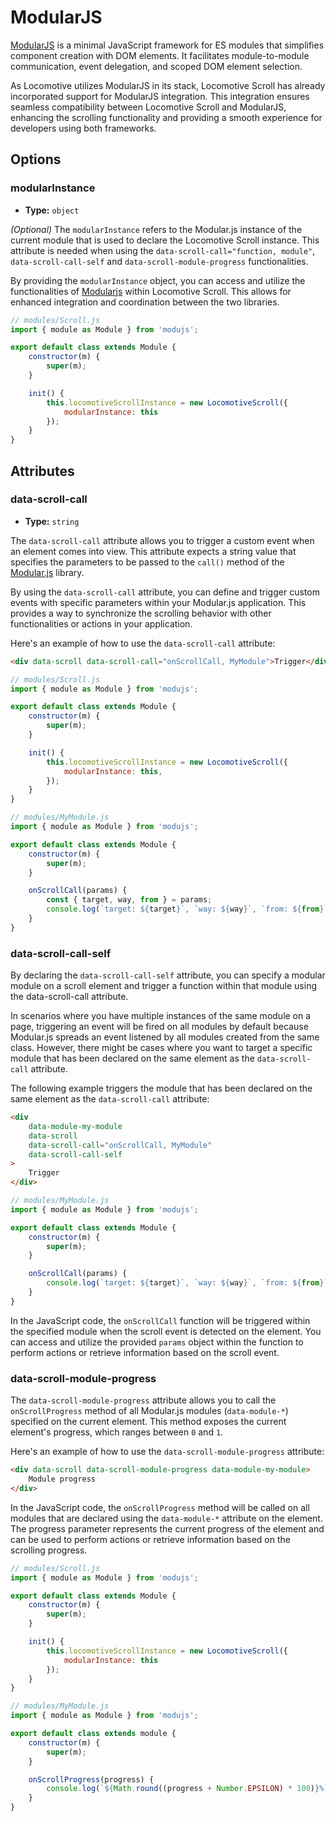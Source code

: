 # ModularJS

[ModularJS](https://github.com/modularorg/modularjs) is a minimal JavaScript framework for ES modules that simplifies component creation with DOM elements. It facilitates module-to-module communication, event delegation, and scoped DOM element selection.

As Locomotive utilizes ModularJS in its stack, Locomotive Scroll has already incorporated support for ModularJS integration. This integration ensures seamless compatibility between Locomotive Scroll and ModularJS, enhancing the scrolling functionality and providing a smooth experience for developers using both frameworks.

## Options

### modularInstance

-   **Type:** `object`

_(Optional)_ The `modularInstance` refers to the Modular.js instance of the current module that is used to declare the Locomotive Scroll instance. This attribute is needed when using the `data-scroll-call="function, module"`, `data-scroll-call-self` and `data-scroll-module-progress` functionalities.

By providing the `modularInstance` object, you can access and utilize the functionalities of [Modularjs](https://github.com/modularorg/modularjs) within Locomotive Scroll. This allows for enhanced integration and coordination between the two libraries.

```js
// modules/Scroll.js
import { module as Module } from 'modujs';

export default class extends Module {
    constructor(m) {
        super(m);
    }

    init() {
        this.locomotiveScrollInstance = new LocomotiveScroll({
            modularInstance: this
        });
    }
}
```

## Attributes

### data-scroll-call

-   **Type:** `string`

The `data-scroll-call` attribute allows you to trigger a custom event when an element comes into view. This attribute expects a string value that specifies the parameters to be passed to the `call()` method of the [Modular.js](https://github.com/modularorg/modularjs#app-methods) library.

By using the `data-scroll-call` attribute, you can define and trigger custom events with specific parameters within your Modular.js application. This provides a way to synchronize the scrolling behavior with other functionalities or actions in your application.

Here's an example of how to use the `data-scroll-call` attribute:

```html
<div data-scroll data-scroll-call="onScrollCall, MyModule">Trigger</div>
```

```js
// modules/Scroll.js
import { module as Module } from 'modujs';

export default class extends Module {
    constructor(m) {
        super(m);
    }

    init() {
        this.locomotiveScrollInstance = new LocomotiveScroll({
            modularInstance: this,
        });
    }
}
```

```js
// modules/MyModule.js
import { module as Module } from 'modujs';

export default class extends Module {
    constructor(m) {
        super(m);
    }

    onScrollCall(params) {
        const { target, way, from } = params;
        console.log(`target: ${target}`, `way: ${way}`, `from: ${from}`);
    }
}
```

### data-scroll-call-self

By declaring the `data-scroll-call-self` attribute, you can specify a modular module on a scroll element and trigger a function within that module using the data-scroll-call attribute.

In scenarios where you have multiple instances of the same module on a page, triggering an event will be fired on all modules by default because Modular.js spreads an event listened by all modules created from the same class. However, there might be cases where you want to target a specific module that has been declared on the same element as the `data-scroll-call` attribute.

The following example triggers the module that has been declared on the same element as the `data-scroll-call` attribute:

```html
<div
    data-module-my-module
    data-scroll
    data-scroll-call="onScrollCall, MyModule"
    data-scroll-call-self
>
    Trigger
</div>
```

```js
// modules/MyModule.js
import { module as Module } from 'modujs';

export default class extends Module {
    constructor(m) {
        super(m);
    }

    onScrollCall(params) {
        console.log(`target: ${target}`, `way: ${way}`, `from: ${from}`);
    }
}
```

In the JavaScript code, the `onScrollCall` function will be triggered within the specified module when the scroll event is detected on the element. You can access and utilize the provided `params` object within the function to perform actions or retrieve information based on the scroll event.

### data-scroll-module-progress

The `data-scroll-module-progress` attribute allows you to call the `onScrollProgress` method of all Modular.js modules (`data-module-*`) specified on the current element. This method exposes the current element's progress, which ranges between `0` and `1`.

Here's an example of how to use the `data-scroll-module-progress` attribute:

```html
<div data-scroll data-scroll-module-progress data-module-my-module>
    Module progress
</div>
```

In the JavaScript code, the `onScrollProgress` method will be called on all modules that are declared using the `data-module-*` attribute on the element. The progress parameter represents the current progress of the element and can be used to perform actions or retrieve information based on the scrolling progress.

```js
// modules/Scroll.js
import { module as Module } from 'modujs';

export default class extends Module {
    constructor(m) {
        super(m);
    }

    init() {
        this.locomotiveScrollInstance = new LocomotiveScroll({
            modularInstance: this
        });
    }
}
```

```js
// modules/MyModule.js
import { module as Module } from 'modujs';

export default class extends module {
    constructor(m) {
        super(m);
    }

    onScrollProgress(progress) {
        console.log(`${Math.round((progress + Number.EPSILON) * 100)}%`);
    }
}
```
